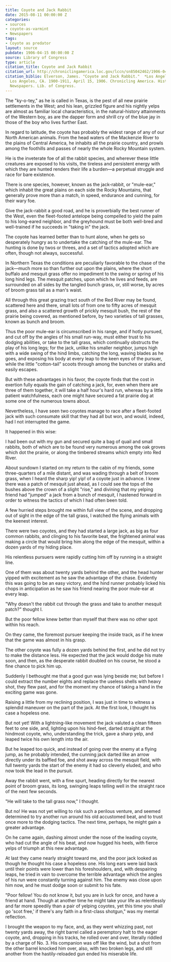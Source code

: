 ```yaml
---
title: Coyote and Jack Rabbit
date: 2015-08-11 00:00:00 Z
categories:
- sources
- coyote-as-varmint
- Newspapers
tags:
- Coyote as predator
layout: source
pubdate: 1906-04-15 00:00:00 Z
source: Library of Congress
type: article
citation_title: Coyote and Jack Rabbit
citation_url: http://chroniclingamerica.loc.gov/lccn/sn85042462/1906-04-15/ed-1/seq-35/
citation_biblio: Elverson, James. "Coyote and Jack Rabbit."  *Los Angeles Herald.*
  Los Angeles, CA. 1900-1911, April 15, 1906. Chronicling America. Historic American
  Newspapers. Lib. of Congress.
---
```


The "ky-o-tey," as he is called in Texas, is the pest of all new prairie settlements in the West; and his lean, grizzled figure and his nightly yelps are almost as familiar local characteristics, in the natural-history attainments of the Western boy, as are the dapper form and shrill cry of the blue jay in those of the boy who lives further East.

In regard to latitude, the coyote has probably the widest range of any of our North American animals. From the head waters of the Mackenzie River to the plains of Central America, he inhabits all the prairie country, and prowls among the foothills and passes of nearly the whole Rocky Mountain system.

He is the inveterate foe of all the rabbit species, and wherever these little creatures are exposed to his visits, the tireless and persistent energy with which they are hunted renders their life a burden—a perpetual struggle and race for bare existence.

There is one species, however, known as the jack-rabbit, or "mule-ear," which inhabit the great plains on each side the Rocky Mountains, that generally prove more than a match, in speed, endurance and cunning, for their wary foe.

Give the jack-rabbit a good road, and he is proverbially the best runner of the West, even the fleet-footed antelope being compelled to yield the palm to his long-eared neighbor, and the greyhound must be both well-bred and well-trained if he succeeds in "taking in" the jack.

The coyote has learned better than to hunt alone, when he gets so desperately hungry as to undertake the catching of the mule-ear. The hunting is done by twos or threes, and a set of tactics adopted which are often, though not always, successful.

In Northern Texas the conditions are peculiarly favorable to the chase of the jack—much more so than further out upon the plains, where the short buffalo and mesquit grass offer no impediment to the swing or spring of his long hind legs. The mesquit patches, upon which he lives and feeds, are surrounded on all sides by the tangled bunch grass, or, still worse, by acres of broom grass tall as a man's waist.

All through this great grazing tract south of the Red River may be found, scattered here and there, small lots of from one to fifty acres of mesquit grass, and also a scattered growth of prickly mesquit bush, the rest of the prairie being covered, as mentioned before, by two varieties of tall grasses, known as bunch and broom.

Thus the poor mule-ear is circumscribed in his range, and if hotly pursued, and cut off by the angles of his small run-way, must either trust to his dodging abilities, or take to the tall grass, which continually obstructs the play of his long legs; for the jack, unlike his smaller neighbor, jumps high with a wide swing of the hind limbs, catching the long, waving blades as he goes, and exposing his body at every leap to the keen eyes of the pursuer, while the little "cotton-tail" scoots through among the bunches or stalks and easily escapes.

But with these advantages in his favor, the coyote finds that the cost in exertion fully equals the gain of catching a jack, for, even when there are three of them together, it will take a half hour's hard run, whereas by a little patient watchfulness, each one might have secured a fat prairie dog at some one of the numerous towns about.

Nevertheless, I have seen two coyotes manage to race after a fleet-footed jack with such consumate skill that they had all but won, and would, indeed, had I not interrupted the game.

It happened in this wise:

I had been out with my gun and secured quite a bag of quail and small rabbits, both of which are to be found very numerous among the oak groves which dot the prairie, or along the timbered streams which empty into Red River.

About sundown I started on my return to the cabin of my friends, some three-quarters of a mile distant, and was wading through a belt of broom grass, when I heard the sharp yip! yip! of a coyote just in advance. I knew there was a patch of mesquit just ahead, as I could see the tops of the bushes above the crown of a slight "rise," and divining that my yelping friend had "jumped" a jack from a bunch of mesquit, I hastened forward in order to witness the tactics of which I had often been told.

A few hurried steps brought me within full view of the scene, and dropping out of sight in the edge of the tall grass, I watched the flying animals with the keenest interest.

There were two coyotes, and they had started a large jack, as big as four common rabbits, and clinging to his favorite beat, the frightened animal was making a circle that would bring him along the edge of the mesquit, within a dozen yards of my hiding place.

His relentless pursuers were rapidly cutting him off by running in a straight line.

One of them was about twenty yards behind the other, and the head hunter yipped with excitement as he saw the advantage of the chase. Evidently this was going to be an easy victory, and the hind runner probably licked his chops in anticipation as he saw his friend nearing the poor mule-ear at every leap.

"Why doesn't the rabbit cut through the grass and take to another mesquit patch?" thought I.

But the poor fellow knew better than myself that there was no other spot within his reach.

On they came, the foremost pursuer keeping the inside track, as if he knew that the game was almost in his grasp.

The other coyote was fully a dozen yards behind the first, and he did not try to make the distance less. He expected that the jack would dodge his mate soon, and then, as the desperate rabbit doubled on his course, he stood a fine chance to pick him up.

Suddenly I bethought me that a good gun was lying beside me; but before I could extract the number eights and replace the useless shells with heavy shot, they flew past, and for the moment my chance of taking a hand in the exciting game was gone.

Raising a little from my reclining position, I was just in time to witness a splendid maneuver on the part of the jack. At the first look, I thought his case a hopeless one.

But not yet! With a lightning-like movement the jack valuted a clean fifteen feet to one side, and, lighting upon his hind-feet, darted straight at the hindmost coyote, who, understanding the trick, gave a sharp yelp, and leaped twice his own length into the air.

But he leaped too quick, and instead of going over the enemy at a flying jump, as he probably intended, the cunning jack darted like an arrow directly under its baffled foe, and shot away across the mesquit field, with full twenty yards the start of the enemy it had so cleverly eluded, and who now took the lead in the pursuit.

Away the rabbit went, with a fine spurt, heading directly for the nearest point of broom grass, its long, swinging leaps telling well in the straight race of the next few seconds.

"He will take to the tall grass now," I thought.

But no! He was not yet willing to risk such a perilous venture, and seemed determined to try another run around his old accustomed beat, and to trust once more to the dodging tactics. The next time, perhaps, he might gain a greater advantage.

On he came again, dashing almost under the nose of the leading coyote, who had cut the angle of his beat, and now hugged his heels, with fierce yelps of triumph at this new advantage.

At last they came nearly straight toward me, and the poor jack looked as though he thought his case a hopeless one. His long ears were laid back until their points were lower than his foreshoulders, and, with despairing leaps, he tried in vain to overcome the terrible advantage which the angles of his run were constantly turning against him. The enemy was close upon him now, and he must dodge soon or submit to his fate.

"Poor fellow! You do not know it, but you are in luck for once, and have a friend at hand. Though at another time he might take your life as relentlessly and far more speedily than a pair of yelping coyotes, yet this time you shall go 'scot free,' if there's any faith in a first-class shotgun," was my mental reflection.

I brought the weapon to my face, and, as they went whizzing past, not twenty yards away, the right barrel called a peremptory halt to the eager coyote, and, dropping in his tracks, he rolled over and over, literally riddled by a charge of No. 3. His companion was off like the wind, but a shot from the other barrel knocked him over, also, with two broken legs, and still another from the hastily-reloaded gun ended his miserable life.
